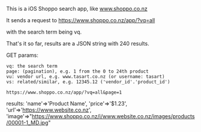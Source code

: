 This is a iOS Shoppo search app, like www.shoppo.co.nz

It sends a request to 
https://www.shoppo.co.nz/app/?vq=all

with the search term being vq.

That's it so far, results are a JSON string with 240 results.

GET params:

    vq: the search term
    page: (pagination), e.g. 1 from the 0 to 24th product
    vu: vendor url, e.g. www.tasart.co.nz (or username: tasart)
	vs: related/similar, e.g. 12345.12 ('vendor_id'.'product_id')

    https://www.shoppo.co.nz/app/?vq=all&page=1

results:
	'name'=>'Product Name',
	'price'=>'$1.23',
	'url'=>'https://www.website.co.nz',
	'image'=>"https://www.shoppo.co.nz/i/www.website.co.nz/images/products/00001-1_MD.jpg"

